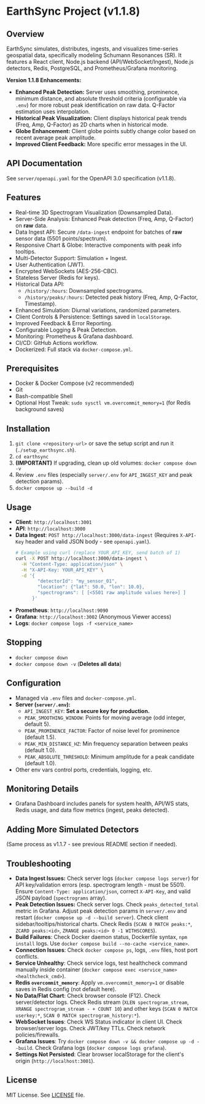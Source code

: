 # EarthSync Project (v1.1.8)

## Overview
EarthSync simulates, distributes, ingests, and visualizes time-series geospatial data, specifically modeling Schumann Resonances (SR). It features a React client, Node.js backend (API/WebSocket/Ingest), Node.js detectors, Redis, PostgreSQL, and Prometheus/Grafana monitoring.

**Version 1.1.8 Enhancements:**
-   **Enhanced Peak Detection:** Server uses smoothing, prominence, minimum distance, and absolute threshold criteria (configurable via `.env`) for more robust peak identification on raw data. Q-Factor estimation uses interpolation.
-   **Historical Peak Visualization:** Client displays historical peak trends (Freq, Amp, Q-Factor) as 2D charts when in historical mode.
-   **Globe Enhancement:** Client globe points subtly change color based on recent average peak amplitude.
-   **Improved Client Feedback:** More specific error messages in the UI.

## API Documentation
See `server/openapi.yaml` for the OpenAPI 3.0 specification (v1.1.8).

## Features
-   Real-time 3D Spectrogram Visualization (Downsampled Data).
-   Server-Side Analysis: Enhanced Peak detection (Freq, Amp, Q-Factor) on **raw** data.
-   Data Ingest API: Secure `/data-ingest` endpoint for batches of **raw** sensor data (5501 points/spectrum).
-   Responsive Chart & Globe: Interactive components with peak info tooltips.
-   Multi-Detector Support: Simulation + Ingest.
-   User Authentication (JWT).
-   Encrypted WebSockets (AES-256-CBC).
-   Stateless Server (Redis for keys).
-   Historical Data API:
    -   `/history/:hours`: Downsampled spectrograms.
    -   `/history/peaks/:hours`: Detected peak history (Freq, Amp, Q-Factor, Timestamp).
-   Enhanced Simulation: Diurnal variations, randomized parameters.
-   Client Controls & Persistence: Settings saved in `localStorage`.
-   Improved Feedback & Error Reporting.
-   Configurable Logging & Peak Detection.
-   Monitoring: Prometheus & Grafana dashboard.
-   CI/CD: GitHub Actions workflow.
-   Dockerized: Full stack via `docker-compose.yml`.

## Prerequisites
-   Docker & Docker Compose (v2 recommended)
-   Git
-   Bash-compatible Shell
-   Optional Host Tweak: `sudo sysctl vm.overcommit_memory=1` (for Redis background saves)

## Installation
1.  `git clone <repository-url>` or save the setup script and run it (`./setup_earthsync.sh`).
2.  `cd earthsync`
3.  **(IMPORTANT)** If upgrading, clean up old volumes: `docker compose down -v`
4.  Review `.env` files (especially `server/.env` for `API_INGEST_KEY` and peak detection params).
5.  `docker compose up --build -d`

## Usage
-   **Client**: `http://localhost:3001`
-   **API**: `http://localhost:3000`
-   **Data Ingest**: `POST http://localhost:3000/data-ingest` (Requires `X-API-Key` header and valid JSON body - see `openapi.yaml`).
    ```bash
    # Example using curl (replace YOUR_API_KEY, send batch of 1)
    curl -X POST http://localhost:3000/data-ingest \
      -H "Content-Type: application/json" \
      -H "X-API-Key: YOUR_API_KEY" \
      -d '{
            "detectorId": "my_sensor_01",
            "location": {"lat": 50.0, "lon": 10.0},
            "spectrograms": [ [<5501 raw amplitude values here>] ]
          }'
    ```
-   **Prometheus**: `http://localhost:9090`
-   **Grafana**: `http://localhost:3002` (Anonymous Viewer access)
-   **Logs**: `docker compose logs -f <service_name>`

## Stopping
-   `docker compose down`
-   `docker compose down -v` (**Deletes all data**)

## Configuration
-   Managed via `.env` files and `docker-compose.yml`.
-   **Server (`server/.env`):**
    -   `API_INGEST_KEY`: **Set a secure key for production.**
    -   `PEAK_SMOOTHING_WINDOW`: Points for moving average (odd integer, default 5).
    -   `PEAK_PROMINENCE_FACTOR`: Factor of noise level for prominence (default 1.5).
    -   `PEAK_MIN_DISTANCE_HZ`: Min frequency separation between peaks (default 1.0).
    -   `PEAK_ABSOLUTE_THRESHOLD`: Minimum amplitude for a peak candidate (default 1.0).
-   Other env vars control ports, credentials, logging, etc.

## Monitoring Details
-   Grafana Dashboard includes panels for system health, API/WS stats, Redis usage, and data flow metrics (ingest, peaks detected).

## Adding More Simulated Detectors
(Same process as v1.1.7 - see previous README section if needed).

## Troubleshooting
-   **Data Ingest Issues:** Check server logs (`docker compose logs server`) for API key/validation errors (esp. spectrogram length - must be 5501). Ensure `Content-Type: application/json`, correct `X-API-Key`, and valid JSON payload (`spectrograms` array).
-   **Peak Detection Issues:** Check server logs. Check `peaks_detected_total` metric in Grafana. Adjust peak detection params in `server/.env` and restart (`docker compose up -d --build server`). Check client sidebar/tooltips/historical charts. Check Redis (`SCAN 0 MATCH peaks:*`, `ZCARD peaks:<id>`, `ZRANGE peaks:<id> 0 -1 WITHSCORES`).
-   **Build Failures**: Check Docker daemon status, Dockerfile syntax, `npm install` logs. Use `docker compose build --no-cache <service_name>`.
-   **Connection Issues**: Check `docker compose ps`, logs, `.env` files, host port conflicts.
-   **Service Unhealthy**: Check service logs, test healthcheck command manually inside container (`docker compose exec <service_name> <healthcheck_cmd>`).
-   **Redis `overcommit_memory`**: Apply `vm.overcommit_memory=1` or disable saves in Redis config (not default here).
-   **No Data/Flat Chart**: Check browser console (F12). Check server/detector logs. Check Redis stream (`XLEN spectrogram_stream`, `XRANGE spectrogram_stream - + COUNT 10`) and other keys (`SCAN 0 MATCH userkey:*`, `SCAN 0 MATCH spectrogram_history:*`).
-   **WebSocket Issues**: Check WS Status indicator in client UI. Check browser/server logs. Check JWT/key TTLs. Check network policies/firewalls.
-   **Grafana Issues**: Try `docker compose down -v && docker compose up -d --build`. Check Grafana logs (`docker compose logs grafana`).
-   **Settings Not Persisted**: Clear browser localStorage for the client's origin (`http://localhost:3001`).

## License
MIT License. See [LICENSE](LICENSE) file.
